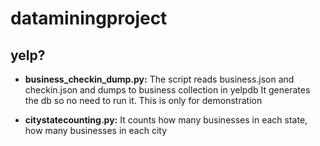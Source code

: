 dataminingproject
=================

## yelp?

* **business_checkin_dump.py:**
  The script reads business.json and checkin.json and dumps to business collection in yelpdb
  It generates the db so no need to run it. This is only for demonstration
  
* **citystatecounting.py:** 
  It counts how many businesses in each state, how many businesses in each city
